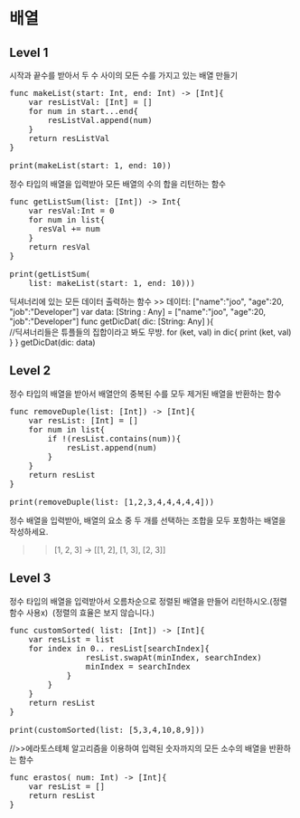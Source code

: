 
# 배열
## Level 1

시작과 끝수를 받아서 두 수 사이의 모든 수를 가지고 있는 배열 만들기
<pre>
func makeList(start: Int, end: Int) -> [Int]{
    var resListVal: [Int] = []    
    for num in start...end{
        resListVal.append(num)
    }
    return resListVal
}

print(makeList(start: 1, end: 10))
</pre>


정수 타입의 배열을 입력받아 모든 배열의 수의 합을 리턴하는 함수
<pre>
func getListSum(list: [Int]) -> Int{
    var resVal:Int = 0
    for num in list{     
      resVal += num
    }
    return resVal
}

print(getListSum(
    list: makeList(start: 1, end: 10)))
</pre>


딕셔너리에 있는 모든 데이터 출력하는 함수 >> 데이터: ["name":"joo", "age":20, "job":"Developer"]
</pre>
var data: [String : Any] = ["name":"joo", "age":20, "job":"Developer"]
func getDicDat( dic: [String: Any] ){  
    //딕셔너리들은 튜플들의 집합이라고 봐도 무방.
    for (ket, val) in dic{
        print (ket, val)
    }
}
getDicDat(dic: data)
</pre>

## Level 2
정수 타입의 배열을 받아서 배열안의 중복된 수를 모두 제거된 배열을 반환하는 함수
<pre>
func removeDuple(list: [Int]) -> [Int]{
    var resList: [Int] = []
    for num in list{   
        if !(resList.contains(num)){
            resList.append(num)
        }        
    }
    return resList
}

print(removeDuple(list: [1,2,3,4,4,4,4,4]))
</pre>

정수 배열을 입력받아, 배열의 요소 중 두 개를 선택하는 조합을 모두 포함하는 배열을 작성하세요.
>> [1, 2, 3] -> [[1, 2], [1, 3], [2, 3]]

## Level 3
정수 타입의 배열을 입력받아서 오름차순으로 정렬된 배열을 만들어 리턴하시오.(정렬 함수 사용x)   (정렬의 효율은 보지 않습니다.)
<pre>
func customSorted( list: [Int]) -> [Int]{
    var resList = list
    for index in 0..<list.count{// level
        var minIndex = 0
        for searchIndex in index+1..<list.count{
            if resList[minIndex] > resList[searchIndex]{
                resList.swapAt(minIndex, searchIndex)
                minIndex = searchIndex
            }
        }
    }
    return resList
}

print(customSorted(list: [5,3,4,10,8,9]))
</pre>

//>>에라토스테체 알고리즘을 이용하여  입력된 숫자까지의 모든 소수의 배열을 반환하는 함수
<pre>
func erastos( num: Int) -> [Int]{
    var resList = []    
    return resList
}
</pre>


